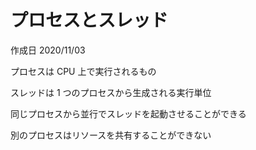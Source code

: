 # プロセスとスレッド

作成日 2020/11/03

プロセスは CPU 上で実行されるもの

スレッドは 1 つのプロセスから生成される実行単位

同じプロセスから並行でスレッドを起動させることができる

別のプロセスはリソースを共有することができない
